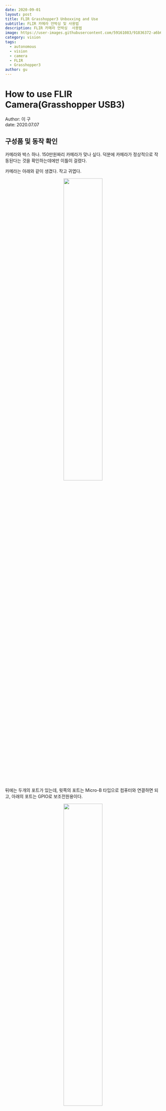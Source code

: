 ```yaml
---
date: 2020-09-01
layout: post
title: FLIR Grasshopper3 Unboxxing and Use
subtitle: FLIR 카메라 언박싱 및 사용법
description: FLIR 카메라 언박싱  사용법
image: https://user-images.githubusercontent.com/59161083/91836372-a6b66c00-ec85-11ea-8639-b65991083e17.png
category: vision
tags:
  - autonomous
  - vision
  - camera
  - FLIR
  - Grasshopper3
author: gu
---
```


# How to use FLIR Camera(Grasshopper USB3)
Author: 이  구   
date: 2020.07.07

## 구성품 및 동작 확인

카메라와 박스 하나. 150만원짜리 카메라가 맞나 싶다. 덕분에 카메라가 정상적으로 작동된다는 것을 확인하는데에만 이틀이 걸렸다.   

카메라는 아래와 같이 생겼다. 작고 귀엽다.   

<p align="center"><img src="https://user-images.githubusercontent.com/59161083/86768884-332f1e80-c089-11ea-9b86-b5bcc539f237.jpg" width="50%" height="50%"></img></p>

뒤에는 두개의 포트가 있는데, 윗쪽의 포트는 Micro-B 타입으로 컴퓨터와 연결하면 되고, 아래의 포트는 GPIO로 보조전원용이다.   

<p align="center"><img src="https://user-images.githubusercontent.com/59161083/86769034-71c4d900-c089-11ea-8617-20ff9ad1c115.jpg" width="50%" height="50%"></img></p>

카메라 앞을 덮고 있는 덮개를 벗긴 후, 따로 구입한 c-mount 렌즈를 돌려서 끼워넣으면 된다.   

<p align="center"><img src="https://user-images.githubusercontent.com/59161083/86769198-bea8af80-c089-11ea-9039-698f4e038d30.jpg" width="50%" height="50%"></img></p>

박스의 윗면을 보면, 아래와 같은 문구가 적혀있다.   

    **Before plugging in your camera**    
    Download the Getting Started Manual and Software.   
    Go to www.flir.com/mv-getting-started   

위의 링크를 타고 들어가면 간단한 사용 설명서를 볼 수 있다. 정말 간단하다.   

카메라가 정상적으로 동작하는 것을 확인하기 위해 아래의 링크에 들어가, spinnaker sdk를 설치하자.    
https://www.flirkorea.com/support-center/iis/machine-vision/downloads/spinnaker-sdk-and-firmware-download/   

설치 후, Spin view를 실행하면 카메라가 동작하는 것을 확인할 수 있다.

## 사용법(python3, ROS2)
### python3
python으로 FLIR 카메라에서 이미지를 받아온 후, 화면에 출력해보자.   
FLIR 카메라는 기존에 쓰던 웹캠과는 달리, usb를 연결하자마자 카메라로 인식되지는 않는다.   
즉, cv2.videocapture() 같은 함수를 사용해도 이미지를 받아올 수 없다.   
FLIR 카메라를 사용하기 위해, PySpin, EasyPySpin 라이브러리를 설치하자.

> PySpin: FLIR official python library   
> EasyPySpin: unofficial wrapper for FLIR Spinnaker SDK. This wrapper provides much the same way as the OpenCV VideoCapture class.   

이제 아래와 같이 FLIR 카메라를 사용할 수 있다.   

```(python3)
cap = EasyPySpin.VideoCapture(0)
cap.cam.PixelFormat.SetValue(PySpin.PixelFormat_BayerGB8)
```

이때, pixel format을 정해주어야하는데 우리는 SpinView에서 확인한 pixel format으로 설정해주었다.   

```(python3)
cap.cam.PixelFormat.SetValue(PySpin.PixelFormat_BayerGB8)
```

이제 아래와 같이 기존의 opencv와 비슷한 방식으로 사용할 수 있다.   

```(python3
ret, frame = cap.read()
img_show = cv2.resize(frame, None, fx=args.scale, fy=args.scale)
img_show = cv2.cvtColor(img_show, cv2.COLOR_BayerGB2RGB)
```

왜인지 모르겠지만, BGR이 아니라, RGB로 바꿔주어야 이미지가 똑바로 출력된다.   

전체 코드는 [여기](https://github.com/DGIST-ARTIV/VISION/blob/master/%EC%B9%B4%EB%A9%94%EB%9D%BC/get_image_from_flir_camera.py)   

### ROS2
cv2 format의 이미지를 ROS2의 Image형식으로 바꿔주기 위해 CvBridge를 사용해야 한다. 이를 사용하기 위해, cv_bridge 라이브러리를 설치하자.   
ros2를 사용해야 하니 위의 코드에서 rclpy를 import하자.   

이후, 계속해서 실행될 img_callback 함수를 만들어 주었다.   

```(python3)
ret, img = self.cap.read()
img = cv2.cvtColor(img, cv2.COLOR_BayerGB2RGB)
img = cv2.resize(img, dsize = (args.width, args.height))
temp=CvBridge().cv2_to_imgmsg(img, encoding = 'bgr8')
self.publisher_.publish(temp)
```

위의 과정을 통해 cv2 형식의 이미지를 ROS2의 image message type의 형식으로 만들어준 후, publish 하게 된다.   

전체 코드는 [여기](https://github.com/DGIST-ARTIV/VISION/blob/master/%EC%B9%B4%EB%A9%94%EB%9D%BC/FLIR_CAMERA(revised).py) 

위의 코드를 그대로 실행하게 되면, FLIR_ImgPublisher라는 노드에서 FLIR_IMAGE 라는 topic을 publish하게 된다.

<p align="center"><img src="https://user-images.githubusercontent.com/59161083/86770545-c8cbad80-c08b-11ea-86b6-f01d63071880.png" width="100%" height="100%"></img></p>


### Note
* FLIR_CAMERA(revised): 카메라가 컴퓨터와 정상적으로 연결되어 있지 않으면, FATAL log가 발생   
